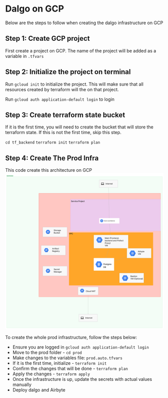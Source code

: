 # Dalgo on GCP

Below are the steps to follow when creating the dalgo infrastructure on GCP

## Step 1: Create GCP project
First create a project on GCP. The name of the project will be added as a variable in `.tfvars`

## Step 2: Initialize the project on terminal

Run `gcloud init` to initialize the project. This will make sure that all resources created by terraform will the on that project.

Run `gcloud auth application-default login` to login

## Step 3: Create terraform state bucket

If it is the first time, you will need to create the bucket that will store the terraform state. If this is not the first time, skip this step.

`cd tf_backend`
`terraform init`
`terraform plan`

## Step 4: Create The Prod Infra
This code create this architecture on GCP
![Dalgo in GCP](images/image.png)


To create the whole prod infrastructure, follow the steps below:
* Ensure you are logged in  `gcloud auth application-default login`
* Move to the prod folder - `cd prod`
* Make changes to the variables file: `prod.auto.tfvars`
* If it is the first time, initialize - `terraform init`
* Confirm the changes that will be done - `terraform plan`
* Apply the changes - `terraform apply`
* Once the infrastructure is up, update the secrets with actual values manually
* Deploy dalgo and Airbyte